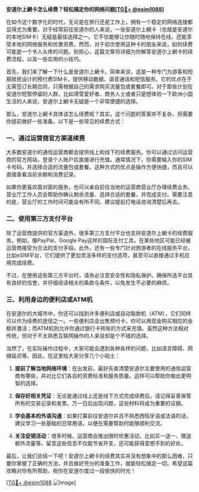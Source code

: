 **安道尔上網卡怎么续费？轻松搞定你的网络问题[[TG💪+ @esim1088](https://t.me/s/esim1088)]**

在如今这个数字化的时代，无论是在旅行还是工作上，拥有一个稳定的网络连接都显得尤为重要。对于经常前往安道尔的人来说，一张安道尔上網卡（也就是安道尔的本地SIM卡）无疑是最佳选择之一。它不仅能够让你随时随地保持在线，还能享受本地的网络服务和优惠资费。然而，对于初次使用这种卡的朋友来说，如何续费可能是一个令人头疼的问题。别担心，这篇文章将详细为你解答安道尔上網卡的续费流程，以及一些实用的小技巧。

首先，我们来了解一下什么是安道尔上網卡。简单来说，这是一种专门为游客和短期居民设计的预付费SIM卡，提供移动数据、语音通话和短信服务。它的优点在于无需签订长期合同，只需根据自己的需求购买流量包或套餐即可。对于那些计划在安道尔短暂停留的人群，比如滑雪爱好者、商务人士或者只是想体验一下欧洲小国生活的人来说，安道尔上網卡无疑是一个非常便捷的选择。

那么，安道尔上網卡具体该怎么续费呢？其实，这个问题的答案并不复杂，但需要你提前做好一些准备。以下是一些常见的续费方式：

### **一、通过运营商官方渠道续费**

大多数安道尔的通信运营商都会提供线上和线下的续费服务。你可以通过访问运营商的官方网站，登录个人账户后直接进行充值。通常情况下，你需要输入你的SIM卡号码，并选择合适的流量包或套餐。这种方式的优点是操作方便快捷，而且可以直接查看当前余额和消费记录。

如果你更喜欢面对面的服务，也可以亲自前往当地的运营商营业厅办理续费业务。营业厅工作人员会帮助你确认剩余流量、选择合适的套餐，并完成支付。需要注意的是，营业厅的工作时间可能会有所不同，建议提前打电话咨询清楚后再去。

### **二、使用第三方支付平台**

除了运营商提供的官方渠道外，很多第三方支付平台也支持安道尔上網卡的续费服务。例如，像PayPal、Google Pay这样的国际支付工具，在某些地区可能已经被运营商接受为合法的支付手段。此外，还有一些专门针对旅游者的在线服务平台，比如eSIM平台，它们提供了更加灵活多样的支付选项，甚至可以直接通过手机应用完成续费。

不过，在使用这些第三方平台时，请务必注意安全性和隐私保护。确保所选平台具有良好的信誉，并仔细阅读相关的条款与条件，以免发生不必要的麻烦。

### **三、利用身边的便利店或ATM机**

在安道尔的大城市中，你还可以找到许多便利店或自动取款机（ATM），它们同样可以作为续费的途径之一。一些便利店会出售预付卡，你可以用现金购买相应的金额并激活；而ATM机则允许你通过银行卡转账的方式来充值。虽然这种方法相对传统，但对于不太熟悉互联网操作的人来说却是个不错的选择。

当然了，在实际操作过程中，大家可能会遇到各种各样的问题，比如语言障碍、网络延迟等。因此，在这里给大家分享几个小贴士：

1. **提前了解当地网络环境**：在出发前，最好先查清楚安道尔主要使用的通信运营商有哪些，并对比它们各自的资费标准和服务质量。这样可以帮助你做出更明智的选择。
   
2. **保存好相关凭证**：无论是通过线上还是线下方式完成续费后，请记得妥善保管所有的交易记录和发票。万一日后出现问题，这些材料将成为重要的证据。

3. **学会基本的外语沟通**：如果打算前往安道尔并且不熟悉西班牙语或法语的话，建议学习一些基础的日常用语，以便在需要帮助时能够顺利交流。

4. **关注促销活动**：很多时候，运营商会推出限时优惠活动，比如买一送一、赠送额外流量等。留意这些信息不仅能节省开支，还可能获得意想不到的好处。

最后，让我们总结一下吧！安道尔上網卡的续费其实并没有想象中的那么困难，只要你掌握了正确的方法，并且做好充分的准备工作，就能轻松搞定一切。希望这篇攻略对你有所帮助，祝你在安道尔度过一段愉快的时光！

[[TG💪+ @esim1088](https://t.me/s/esim1088) ![Image](https://i.postimg.cc/4NQfJmqS/Snipaste-2025-05-13-00-14-12.png)]